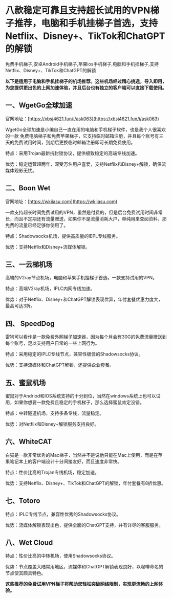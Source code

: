 # 八款稳定可靠且支持超长试用的VPN梯子推荐，电脑和手机挂梯子首选，支持Netflix、Disney+、TikTok和ChatGPT的解锁
免费手机梯子,安卓Android手机梯子,苹果ios手机梯子,电脑和手机挂梯子,支持Netflix、Disney+、TikTok和ChatGPT的解锁

**以下是适用于电脑和手机挂梯子的机场推荐。这些机场经过精心挑选，导入即用，为您提供更出色的上网加速体验，并且后台也有独立的客户端可以直接下载使用。**

## 一、WgetGo全球加速
官网地址：[https://xbsj4621.fun/i/ask063](https://xbsj4621.fun/i/ask063)

WgetGo全球加速是小编自己一直在用的电脑和手机梯子软件，也是我个人很喜欢的一款 免费电脑梯子和免费苹果梯子，它支持临时邮箱注册，并且每个账号有三天的免费试用时间，到期后更换临时邮箱注册即可长期免费使用。

特点：采用Trojan最新抗封锁协议，提供极致稳定的高端专线加速。

优势：稳定运营超两年，深受万名用户喜爱，支持Netflix和Disney+解锁，确保流媒体观影无忧。

## 二、Boon Wet
官网地址：[https://wkjiasu.com](https://wkjiasu.com)

一款支持超长时间免费试用的VPN，虽然是付费的，但是后台免费试用时间非常长，而且不定期还有流量赠送，如果你不是流量消耗大户，单纯用来查阅资料，那免费的流量已经足够你使用了。

特点：Shadowsocks机场，提供高质量的IEPL专线服务。

优势：支持Netflix和Disney+流媒体解锁。

## 三、一云梯机场
高端的V2ray节点机场，电脑和苹果手机挂梯子首选，一款支持试用的VPN。

特点：高端V2ray机场，IPLC内网专线加速。

优势：对于Netflix、Disney+和ChatGPT解锁表现优异，年付套餐优惠力度大，最高可达3折。

## 四、 SpeedDog
雷狗可以看作是一款免费外网梯子加速器，因为每个月会有30G的免费流量赠送到每个账号，足以支持用户日常的一些上网行为。

特点：采用稳定的IPLC专线节点，兼容性极佳的Shadowsocks协议。

优势：支持流媒体和ChatGPT解锁，还提供企业套餐。

## 五、蜜鼠机场

蜜鼠对于Andriod和IOS系统支持的十分到位，当然在windows系统上也可以试用，如果你想要一款免费且稳定的手机梯子，那么选择蜜鼠肯定没错。

特点：中转隧道机场，支持多条专线，流量稳定。

优势：对Netflix和Disney+解锁服务支持良好。

## 六、WhiteCAT

白猫是一款非常优秀的Mac梯子，当然并不是说他只能在Mac上使用，而是在苹果笔记本上的客户端设计十分间接友好，而且速度非常快。

特点：性价比高的Trojan专线机场，稳定加速。

优势：支持Netflix、Disney+、TikTok和ChatGPT的解锁，年付套餐有8折优惠。

## 七、Totoro 

特点：IPLC专线节点，兼容性优秀的Shadowsocks协议。

优势：流媒体解锁表现出色，提供全面的ChatGPT支持，并有详尽的客服服务。

## 八、Wet Cloud

特点：性价比高的中转机场，使用Shadowsocks协议。

优势：节点覆盖大陆常用地区，流媒体和ChatGPT解锁表现良好，以咖啡命名的节点使其颇具特色。

**这些推荐的免费试用VPN梯子将帮助您轻松突破网络限制，实现更流畅的上网体验。**
